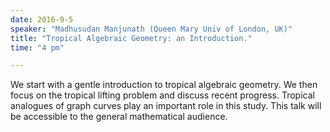 ```yaml
---
date: 2016-9-5
speaker: "Madhusudan Manjunath (Queen Mary Univ of London, UK)"
title: "Tropical Algebraic Geometry: an Introduction."
time: "4 pm" 

---
```

We start with a gentle introduction to tropical algebraic
geometry.  We then focus on the tropical lifting problem and discuss
recent progress. Tropical analogues of graph curves play an important role
in this study. This talk will be accessible to the general mathematical
audience.
